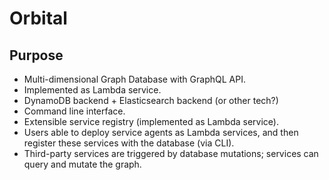 # Orbital

## Purpose

- Multi-dimensional Graph Database with GraphQL API.
- Implemented as Lambda service.
- DynamoDB backend + Elasticsearch backend (or other tech?)
- Command line interface.
- Extensible service registry (implemented as Lambda service).
- Users able to deploy service agents as Lambda services, and then register these services with the database (via CLI).
- Third-party services are triggered by database mutations; services can query and mutate the graph.

